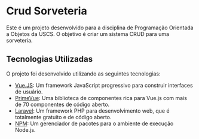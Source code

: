 # Crud Sorveteria

Este é um projeto desenvolvido para a disciplina de Programação Orientada a Objetos da USCS. O objetivo é criar um sistema CRUD para uma sorveteria.

## Tecnologias Utilizadas

O projeto foi desenvolvido utilizando as seguintes tecnologias:

-   [Vue.JS](https://vuejs.org/): Um framework JavaScript progressivo para construir interfaces de usuário.
-   [PrimeVue](https://primevue.org/): Uma biblioteca de componentes rica para Vue.js com mais de 70 componentes de código aberto.
-   [Laravel](https://laravel.com/): Um framework PHP para desenvolvimento web, que é totalmente gratuito e de código aberto.
-   [NPM](https://www.npmjs.com/): Um gerenciador de pacotes para o ambiente de execução Node.js.
